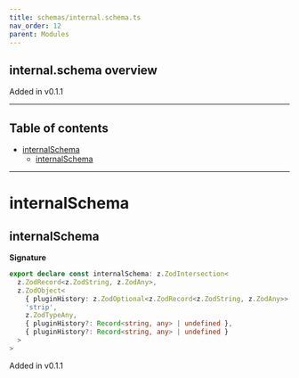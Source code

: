 ```yaml
---
title: schemas/internal.schema.ts
nav_order: 12
parent: Modules
---
```


## internal.schema overview

Added in v0.1.1

---

<h2 class="text-delta">Table of contents</h2>

- [internalSchema](#internalschema)
  - [internalSchema](#internalschema-1)

---

# internalSchema

## internalSchema

**Signature**

```ts
export declare const internalSchema: z.ZodIntersection<
  z.ZodRecord<z.ZodString, z.ZodAny>,
  z.ZodObject<
    { pluginHistory: z.ZodOptional<z.ZodRecord<z.ZodString, z.ZodAny>> },
    'strip',
    z.ZodTypeAny,
    { pluginHistory?: Record<string, any> | undefined },
    { pluginHistory?: Record<string, any> | undefined }
  >
>
```

Added in v0.1.1
